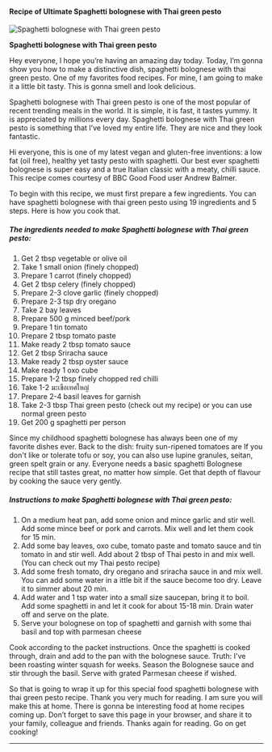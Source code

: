             

#### Recipe of Ultimate Spaghetti bolognese with Thai green pesto

![Spaghetti bolognese with Thai green pesto](https://img-global.cpcdn.com/recipes/65ba899cf2078d0c/751x532cq70/spaghetti-bolognese-with-thai-green-pesto-recipe-main-photo.jpg)

**Spaghetti bolognese with Thai green pesto**

Hey everyone, I hope you’re having an amazing day today. Today, I’m gonna show you how to make a distinctive dish, spaghetti bolognese with thai green pesto. One of my favorites food recipes. For mine, I am going to make it a little bit tasty. This is gonna smell and look delicious.

Spaghetti bolognese with Thai green pesto is one of the most popular of recent trending meals in the world. It is simple, it is fast, it tastes yummy. It is appreciated by millions every day. Spaghetti bolognese with Thai green pesto is something that I’ve loved my entire life. They are nice and they look fantastic.

Hi everyone, this is one of my latest vegan and gluten-free inventions: a low fat (oil free), healthy yet tasty pesto with spaghetti. Our best ever spaghetti bolognese is super easy and a true Italian classic with a meaty, chilli sauce. This recipe comes courtesy of BBC Good Food user Andrew Balmer.

To begin with this recipe, we must first prepare a few ingredients. You can have spaghetti bolognese with thai green pesto using 19 ingredients and 5 steps. Here is how you cook that.

##### The ingredients needed to make Spaghetti bolognese with Thai green pesto:

1.  Get 2 tbsp vegetable or olive oil
2.  Take 1 small onion (finely chopped)
3.  Prepare 1 carrot (finely chopped)
4.  Get 2 tbsp celery (finely chopped)
5.  Prepare 2-3 clove garlic (finely chopped)
6.  Prepare 2-3 tsp dry oregano
7.  Take 2 bay leaves
8.  Prepare 500 g minced beef/pork
9.  Prepare 1 tin tomato
10.  Prepare 2 tbsp tomato paste
11.  Make ready 2 tbsp tomato sauce
12.  Get 2 tbsp Sriracha sauce
13.  Make ready 2 tbsp oyster sauce
14.  Make ready 1 oxo cube
15.  Prepare 1-2 tbsp finely chopped red chilli
16.  Take 1-2 มะเขือเทศใหญ่
17.  Prepare 2-4 basil leaves for garnish
18.  Take 2-3 tbsp Thai green pesto (check out my recipe) or you can use normal green pesto
19.  Get 200 g spaghetti per person

Since my childhood spaghetti bolognese has always been one of my favorite dishes ever. Back to the dish: fruity sun-ripened tomatoes are If you don't like or tolerate tofu or soy, you can also use lupine granules, seitan, green spelt grain or any. Everyone needs a basic spaghetti Bolognese recipe that still tastes great, no matter how simple. Get that depth of flavour by cooking the sauce very gently.

##### Instructions to make Spaghetti bolognese with Thai green pesto:

1.  On a medium heat pan, add some onion and mince garlic and stir well. Add some mince beef or pork and carrots. Mix well and let them cook for 15 min.
2.  Add some bay leaves, oxo cube, tomato paste and tomato sauce and tin tomato in and stir well. Add about 2 tbsp of Thai pesto in and mix well. (You can check out my Thai pesto recipe)
3.  Add some fresh tomato, dry oregano and sriracha sauce in and mix well. You can add some water in a ittle bit if the sauce become too dry. Leave it to simmer about 20 min.
4.  Add water and 1 tsp water into a small size saucepan, bring it to boil. Add some spaghetti in and let it cook for about 15-18 min. Drain water off and serve on the plate.
5.  Serve your bolognese on top of spaghetti and garnish with some thai basil and top with parmesan cheese

Cook according to the packet instructions. Once the spaghetti is cooked through, drain and add to the pan with the bolognese sauce. Truth: I've been roasting winter squash for weeks. Season the Bolognese sauce and stir through the basil. Serve with grated Parmesan cheese if wished.

So that is going to wrap it up for this special food spaghetti bolognese with thai green pesto recipe. Thank you very much for reading. I am sure you will make this at home. There is gonna be interesting food at home recipes coming up. Don’t forget to save this page in your browser, and share it to your family, colleague and friends. Thanks again for reading. Go on get cooking!

* * *